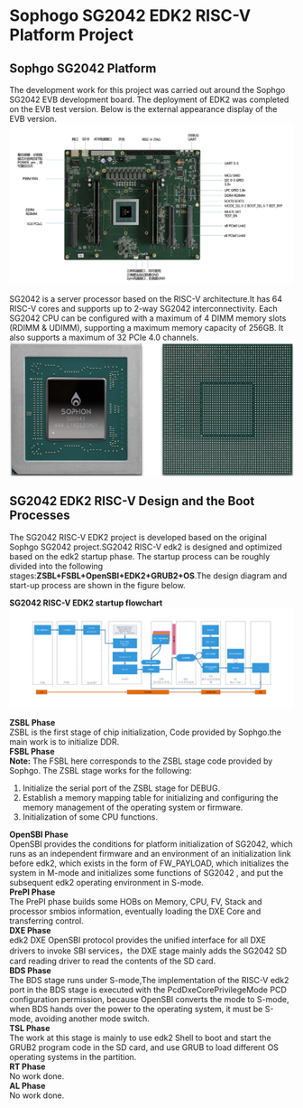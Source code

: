 # Sophogo SG2042 EDK2 RISC-V Platform Project    
## Sophgo SG2042 Platform
The development work for this project was carried out around the Sophgo SG2042 EVB development board. 
The deployment of EDK2 was completed on the EVB test version. Below is the external appearance display of the EVB version.  
![image](https://github.com/AII-SDU/EDK2_SG2042/blob/separate-v2/edk2-platforms/Platform/Sophgo/SG2042Pkg/Documents/Media/Sophgo_SG2042_EVB.png)  

SG2042 is a server processor based on the RISC-V architecture.It has 64 RISC-V cores and supports up to 2-way SG2042 interconnectivity.
Each SG2042 CPU can be configured with a maximum of 4 DIMM memory slots (RDIMM & UDIMM), supporting a maximum memory capacity of 256GB. It also supports a maximum of 32 PCIe 4.0 channels.  
![image](https://github.com/AII-SDU/EDK2_SG2042/blob/separate-v2/edk2-platforms/Platform/Sophgo/SG2042Pkg/Documents/Media/SG2042_CPU.png)

## SG2042 EDK2 RISC-V Design and the Boot Processes  
The SG2042 RISC-V EDK2 project is developed based on the original Sophgo SG2042 project.SG2042 RISC-V edk2 is designed and optimized based on the edk2 startup phase. The startup process can be roughly divided into the following stages:**ZSBL+FSBL+OpenSBI+EDK2+GRUB2+OS**.The design diagram and start-up process are shown in the figure below.

**SG2042 RISC-V EDK2 startup flowchart**
![image](https://github.com/AII-SDU/EDK2_SG2042/blob/separate-v2/edk2-platforms/Platform/Sophgo/SG2042Pkg/Documents/Media/EDK2_SDU_Programme.png)

**ZSBL Phase**  
ZSBL is the first stage of chip initialization, Code provided by Sophgo.the main work is to initialize DDR.  
**FSBL Phase**  
**Note:** The FSBL here corresponds to the ZSBL stage code provided by Sophgo.
The ZSBL stage works for the following:
1. Initialize the serial port of the ZSBL stage for DEBUG.
2. Establish a memory mapping table for initializing and configuring the memory management of the operating system or firmware.
3. Initialization of some CPU functions.  

**OpenSBI Phase**  
OpenSBI provides the conditions for platform initialization of SG2042, which runs as an independent firmware and an environment of an initialization link before edk2, which exists in the form of FW_PAYLOAD, which initializes the system in M-mode and initializes some functions of SG2042 , and put the subsequent edk2 operating environment in S-mode.  
**PrePI Phase**  
The PrePI phase builds some HOBs on Memory, CPU, FV, Stack and processor smbios information, eventually loading the DXE Core and transferring control.  
**DXE Phase**  
edk2 DXE OpenSBI protocol provides the unified interface for all DXE drivers to invoke SBI services，the DXE stage mainly adds the SG2042 SD card reading driver to read the contents of the SD card.  
**BDS Phase**  
The BDS stage runs under S-mode,The implementation of the RISC-V edk2 port in the BDS stage is executed with the PcdDxeCorePrivilegeMode PCD configuration permission, because OpenSBI converts the mode to S-mode, when BDS hands over the power to the operating system, it must be S-mode, avoiding another mode switch.  
**TSL Phase**  
The work at this stage is mainly to use edk2 Shell to boot and start the GRUB2 program code in the SD card, and use GRUB to load different OS operating systems in the partition.  
**RT Phase**  
No work done.  
**AL Phase**  
No work done.  

